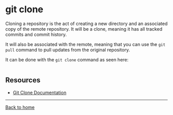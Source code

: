 # git clone

Cloning a repository is the act of creating a new directory and an associated copy of the remote repository.  It will be a clone, meaning it has all tracked commits and commit history.

It will also be associated with the remote, meaning that you can use the `git pull` command to pull updates from the original repository.

It can be done with the `git clone` command as seen here:
```git clone https://github.com/ElevenFiftyAcademy/TerminalDungeon.git
```
 ## Resources
 - [Git Clone Documentation](https://git-scm.com/docs/git-clone)
 
 ---
 [Back to home](../README.md)
